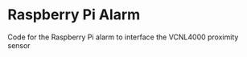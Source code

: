 Raspberry Pi Alarm
===============

Code for the Raspberry Pi alarm to interface the VCNL4000 proximity sensor